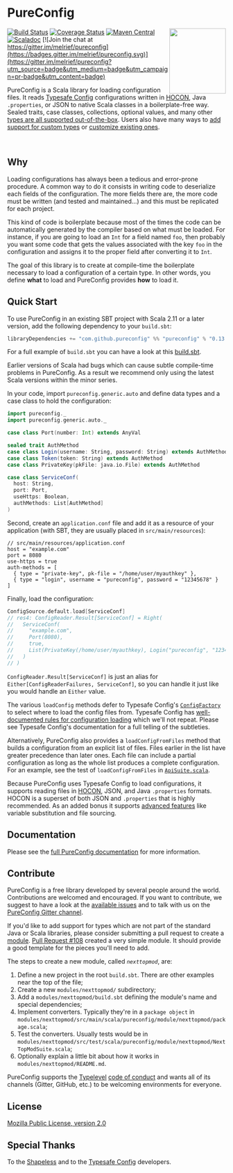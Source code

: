 # PureConfig

<img src="docs/src/main/resources/microsite/img/pureconfig-logo-1040x1200.png" width="130px" height="150px" align="right">

[![Build Status](https://travis-ci.org/pureconfig/pureconfig.svg?branch=master)](https://travis-ci.org/pureconfig/pureconfig)
[![Coverage Status](https://coveralls.io/repos/github/pureconfig/pureconfig/badge.svg?branch=master)](https://coveralls.io/github/pureconfig/pureconfig?branch=master)
[![Maven Central](https://maven-badges.herokuapp.com/maven-central/com.github.pureconfig/pureconfig_2.12/badge.svg)](https://search.maven.org/artifact/com.github.pureconfig/pureconfig_2.12)
[![Scaladoc](https://javadoc.io/badge/com.github.pureconfig/pureconfig-core_2.12.svg)](https://javadoc.io/page/com.github.pureconfig/pureconfig-core_2.12/latest/pureconfig/index.html)
[![Join the chat at https://gitter.im/melrief/pureconfig](https://badges.gitter.im/melrief/pureconfig.svg)](https://gitter.im/melrief/pureconfig?utm_source=badge&utm_medium=badge&utm_campaign=pr-badge&utm_content=badge)

PureConfig is a Scala library for loading configuration files. It reads [Typesafe Config](https://github.com/lightbend/config) configurations written in [HOCON](https://github.com/lightbend/config/blob/master/HOCON.md#hocon-human-optimized-config-object-notation), Java `.properties`, or JSON to native Scala classes in a boilerplate-free way. Sealed traits, case classes, collections, optional values, and many other [types are all supported out-of-the-box](https://pureconfig.github.io/docs/built-in-supported-types.html). Users also have many ways to [add support for custom types](https://pureconfig.github.io/docs/supporting-new-types.html) or [customize existing ones](https://pureconfig.github.io/docs/overriding-behavior-for-types.html).

<br clear="right"> <!-- Turn off the wrapping for the logo image. -->

## Why

Loading configurations has always been a tedious and error-prone procedure. A common way to do it
consists in writing code to deserialize each fields of the configuration. The more fields there are,
the more code must be written (and tested and maintained...) and this must be replicated for each project.

This kind of code is boilerplate because most of the times the code can be automatically generated by
the compiler based on what must be loaded. For instance, if you are going to load an `Int` for a field
named `foo`, then probably you want some code that gets the values associated with the key `foo` in
the configuration and assigns it to the proper field after converting it to `Int`.

The goal of this library is to create at compile-time the boilerplate necessary to load a configuration of a
certain type. In other words, you define **what** to load and PureConfig provides **how** to load it.


## Quick Start

To use PureConfig in an existing SBT project with Scala 2.11 or a later version, add the following dependency to your
`build.sbt`:

```scala
libraryDependencies += "com.github.pureconfig" %% "pureconfig" % "0.13.0"
```

For a full example of `build.sbt` you can have a look at this [build.sbt](https://github.com/pureconfig/pureconfig/blob/master/example/build.sbt).

Earlier versions of Scala had bugs which can cause subtle compile-time problems in PureConfig.
As a result we recommend only using the latest Scala versions within the minor series.

In your code, import `pureconfig.generic.auto` and define data types and a case class to hold the configuration:

```scala
import pureconfig._
import pureconfig.generic.auto._

case class Port(number: Int) extends AnyVal

sealed trait AuthMethod
case class Login(username: String, password: String) extends AuthMethod
case class Token(token: String) extends AuthMethod
case class PrivateKey(pkFile: java.io.File) extends AuthMethod

case class ServiceConf(
  host: String,
  port: Port,
  useHttps: Boolean,
  authMethods: List[AuthMethod]
)
```

Second, create an `application.conf` file and add it as a resource of your application (with SBT, they are usually
placed in `src/main/resources`):

```
// src/main/resources/application.conf
host = "example.com"
port = 8080
use-https = true
auth-methods = [
  { type = "private-key", pk-file = "/home/user/myauthkey" },
  { type = "login", username = "pureconfig", password = "12345678" }
]
```

Finally, load the configuration:

```scala
ConfigSource.default.load[ServiceConf]
// res4: ConfigReader.Result[ServiceConf] = Right(
//   ServiceConf(
//     "example.com",
//     Port(8080),
//     true,
//     List(PrivateKey(/home/user/myauthkey), Login("pureconfig", "12345678"))
//   )
// )
```

`ConfigReader.Result[ServiceConf]` is just an alias for `Either[ConfigReaderFailures, ServiceConf]`, so you can handle
it just like you would handle an `Either` value.

The various `loadConfig` methods defer to Typesafe Config's
[`ConfigFactory`](https://lightbend.github.io/config/latest/api/com/typesafe/config/ConfigFactory.html) to
select where to load the config files from. Typesafe Config has [well-documented rules for configuration
loading](https://github.com/lightbend/config#standard-behavior) which we'll not repeat. Please see Typesafe
Config's documentation for a full telling of the subtleties.

Alternatively, PureConfig also provides a `loadConfigFromFiles` method that builds a configuration from
an explicit list of files. Files earlier in the list have greater precedence than later ones. Each file can
include a partial configuration as long as the whole list produces a complete configuration. For an example,
see the test of `loadConfigFromFiles` in
[`ApiSuite.scala`](https://github.com/pureconfig/pureconfig/blob/master/tests/src/test/scala/pureconfig/ApiSuite.scala).

Because PureConfig uses Typesafe Config to load configurations, it supports reading files in [HOCON](https://github.com/lightbend/config/blob/master/HOCON.md#hocon-human-optimized-config-object-notation), JSON, and Java `.properties` formats. HOCON is a superset of both JSON and `.properties` that is highly recommended. As an added bonus it supports [advanced features](https://github.com/lightbend/config/blob/master/README.md#features-of-hocon) like variable substitution and file sourcing.


## Documentation

Please see the [full PureConfig documentation](https://pureconfig.github.io/docs) for more information.


## Contribute

PureConfig is a free library developed by several people around the world.
Contributions are welcomed and encouraged. If you want to contribute, we suggest to have a look at the
[available issues](https://github.com/pureconfig/pureconfig/issues) and to talk with
us on the [PureConfig Gitter channel](https://gitter.im/melrief/pureconfig?utm_source=badge&utm_medium=badge&utm_campaign=pr-badge&utm_content=badge).

If you'd like to add support for types which are not part of the standard Java or Scala libraries, please consider submitting a pull request to create a [module](https://pureconfig.github.io/docs/library-integrations.html). [Pull Request #108](https://github.com/pureconfig/pureconfig/pull/108/files) created a very simple module. It should provide a good template for the pieces you'll need to add.

The steps to create a new module, called _`nexttopmod`_, are:

1. Define a new project in the root `build.sbt`. There are other examples near the top of the file;
2. Create a new  `modules/nexttopmod/` subdirectory;
3. Add a `modules/nexttopmod/build.sbt` defining the module's name and special dependencies;
4. Implement converters. Typically they're in a `package object` in `modules/nexttopmod/src/main/scala/pureconfig/module/nexttopmod/package.scala`;
5. Test the converters. Usually tests would be in `modules/nexttopmod/src/test/scala/pureconfig/module/nexttopmod/NextTopModSuite.scala`;
6. Optionally explain a little bit about how it works in `modules/nexttopmod/README.md`.

PureConfig supports the [Typelevel](http://typelevel.org) [code of conduct](http://typelevel.org/conduct.html) and wants all of its channels (Gitter, GitHub, etc.) to be
welcoming environments for everyone.


## License

[Mozilla Public License, version 2.0](LICENSE)


## Special Thanks

To the [Shapeless](https://github.com/milessabin/shapeless) and to the [Typesafe Config](https://github.com/lightbend/config)
developers.
